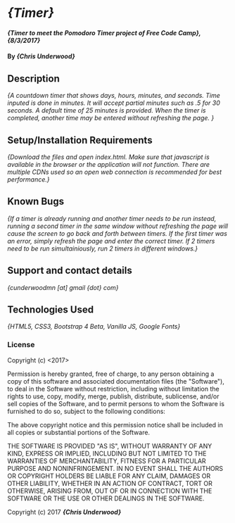 # _{Timer}_

#### _{Timer to meet the Pomodoro Timer project of Free Code Camp}, {8/3/2017}_

#### By _**{Chris Underwood}**_

## Description

_{A countdown timer that shows days, hours, minutes, and seconds. Time inputed is done in minutes. It will accept partial minutes such as .5 for 30 seconds. A default time of 25 minutes is provided. When the timer is completed, another time may be entered without refreshing the page. }_

## Setup/Installation Requirements

_{Download the files and open index.html. Make sure that javascript is available in the browser or the application will not function. There are multiple CDNs used so an open web connection is recommended for best performance.}_

## Known Bugs

_{If a timer is already running and another timer needs to be run instead, running a second timer in the same window without refreshing the page will cause the screen to go back and forth between timers. If the first timer was an error, simply refresh the page and enter the correct timer. If 2 timers need to be run simultainiously, run 2 timers in different windows.}_

## Support and contact details

_{cunderwoodmn [at] gmail {dot} com}_

## Technologies Used

_{HTML5, CSS3, Bootstrap 4 Beta, Vanilla JS, Google Fonts}_

### License

Copyright (c) <2017> <Chris Underwood>

Permission is hereby granted, free of charge, to any person obtaining a copy of this software and associated documentation files (the "Software"), to deal in the Software without restriction, including without limitation the rights to use, copy, modify, merge, publish, distribute, sublicense, and/or sell copies of the Software, and to permit persons to whom the Software is furnished to do so, subject to the following conditions:

The above copyright notice and this permission notice shall be included in all copies or substantial portions of the Software.

THE SOFTWARE IS PROVIDED "AS IS", WITHOUT WARRANTY OF ANY KIND, EXPRESS OR IMPLIED, INCLUDING BUT NOT LIMITED TO THE WARRANTIES OF MERCHANTABILITY, FITNESS FOR A PARTICULAR PURPOSE AND NONINFRINGEMENT. IN NO EVENT SHALL THE AUTHORS OR COPYRIGHT HOLDERS BE LIABLE FOR ANY CLAIM, DAMAGES OR OTHER LIABILITY, WHETHER IN AN ACTION OF CONTRACT, TORT OR OTHERWISE, ARISING FROM, OUT OF OR IN CONNECTION WITH THE SOFTWARE OR THE USE OR OTHER DEALINGS IN THE SOFTWARE.

Copyright (c) 2017 **_{Chris Underwood}_**
